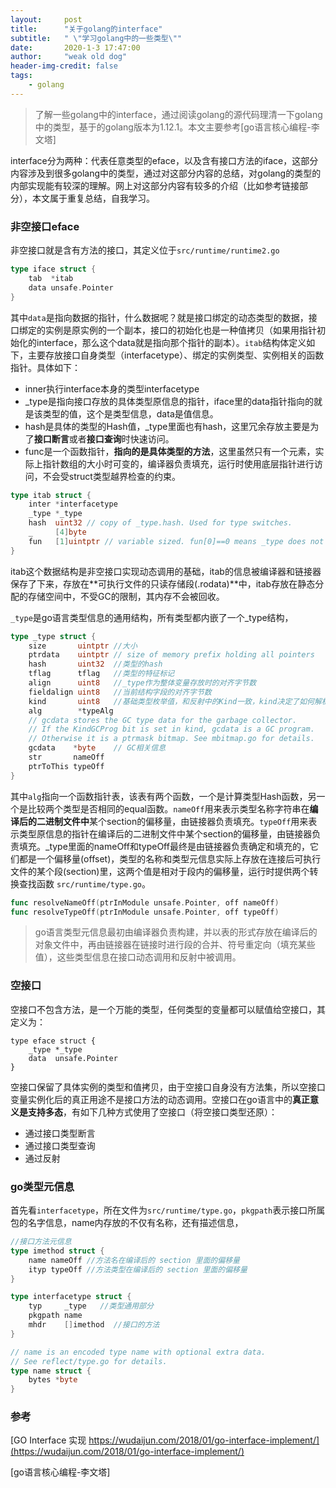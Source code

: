 ```yaml
---
layout:     post
title:      "关于golang的interface"
subtitle:   " \"学习golang中的一些类型\""
date:       2020-1-3 17:47:00
author:     "weak old dog"
header-img-credit: false
tags:
    - golang
---
```


> 了解一些golang中的interface，通过阅读golang的源代码理清一下golang中的类型，基于的golang版本为1.12.1。本文主要参考[go语言核心编程-李文塔]

interface分为两种：代表任意类型的eface，以及含有接口方法的iface，这部分内容涉及到很多golang中的类型，通过对这部分内容的总结，对golang的类型的内部实现能有较深的理解。网上对这部分内容有较多的介绍（比如参考链接部分），本文属于重复总结，自我学习。

### 非空接口eface
非空接口就是含有方法的接口，其定义位于`src/runtime/runtime2.go`
```go
type iface struct {
	tab  *itab            
	data unsafe.Pointer 
}
```
其中`data`是指向数据的指针，什么数据呢？就是接口绑定的动态类型的数据，接口绑定的实例是原实例的一个副本，接口的初始化也是一种值拷贝（如果用指针初始化的interface，那么这个data就是指向那个指针的副本）。`itab`结构体定义如下，主要存放接口自身类型（interfacetype）、绑定的实例类型、实例相关的函数指针。具体如下：
* inner执行interface本身的类型interfacetype
* _type是指向接口存放的具体类型原信息的指针，iface里的data指针指向的就是该类型的值，这个是类型信息，data是值信息。
* hash是具体的类型的Hash值，_type里面也有hash，这里冗余存放主要是为了**接口断言**或者**接口查询**时快速访问。
* func是一个函数指针，**指向的是具体类型的方法**，这里虽然只有一个元素，实际上指针数组的大小时可变的，编译器负责填充，运行时使用底层指针进行访问，不会受struct类型越界检查的约束。

```go
type itab struct {
	inter *interfacetype
	_type *_type
	hash  uint32 // copy of _type.hash. Used for type switches.
	_     [4]byte
	fun   [1]uintptr // variable sized. fun[0]==0 means _type does not implement inter.
}
```
itab这个数据结构是非空接口实现动态调用的基础，itab的信息被编译器和链接器保存了下来，存放在**可执行文件的只读存储段(.rodata)**中，itab存放在静态分配的存储空间中，不受GC的限制，其内存不会被回收。

`_type`是go语言类型信息的通用结构，所有类型都内嵌了一个_type结构，
```go
type _type struct {
	size       uintptr //大小
	ptrdata    uintptr // size of memory prefix holding all pointers
	hash       uint32  //类型的hash
	tflag      tflag   //类型的特征标记
	align      uint8   //_type作为整体变量存放时的对齐字节数
	fieldalign uint8   //当前结构字段的对齐字节数
	kind       uint8   //基础类型枚举值，和反射中的Kind一致，kind决定了如何解析该类型
	alg        *typeAlg
	// gcdata stores the GC type data for the garbage collector.
	// If the KindGCProg bit is set in kind, gcdata is a GC program.
	// Otherwise it is a ptrmask bitmap. See mbitmap.go for details.
	gcdata    *byte    // GC相关信息
	str       nameOff
	ptrToThis typeOff
}
```
其中`alg`指向一个函数指针表，该表有两个函数，一个是计算类型Hash函数，另一个是比较两个类型是否相同的equal函数。`nameOff`用来表示类型名称字符串在**编译后的二进制文件中**某个section的偏移量，由链接器负责填充。`typeOff`用来表示类型原信息的指针在编译后的二进制文件中某个section的偏移量，由链接器负责填充。_type里面的nameOff和typeOff最终是由链接器负责确定和填充的，它们都是一个偏移量(offset)，类型的名称和类型元信息实际上存放在连接后可执行文件的某个段(section)里，这两个值是相对于段内的偏移量，运行时提供两个转换查找函数 `src/runtime/type.go`。
```go
func resolveNameOff(ptrInModule unsafe.Pointer, off nameOff)
func resolveTypeOff(ptrInModule unsafe.Pointer, off typeOff)
```
> go语言类型元信息最初由编译器负责构建，并以表的形式存放在编译后的对象文件中，再由链接器在链接时进行段的合并、符号重定向（填充某些值），这些类型信息在接口动态调用和反射中被调用。

### 空接口
空接口不包含方法，是一个万能的类型，任何类型的变量都可以赋值给空接口，其定义为：
```
type eface struct {
	_type *_type
	data  unsafe.Pointer
}
```
空接口保留了具体实例的类型和值拷贝，由于空接口自身没有方法集，所以空接口变量实例化后的真正用途不是接口方法的动态调用。空接口在go语言中的**真正意义是支持多态**，有如下几种方式使用了空接口（将空接口类型还原）：
* 通过接口类型断言
* 通过接口类型查询
* 通过反射

### go类型元信息
首先看`interfacetype`，所在文件为`src/runtime/type.go`，`pkgpath`表示接口所属包的名字信息，name内存放的不仅有名称，还有描述信息，
```go
//接口方法元信息
type imethod struct {
	name nameOff //方法名在编译后的 section 里面的偏移量
	ityp typeOff //方法类型在编译后的 section 里面的偏移量
}

type interfacetype struct {
	typ     _type   //类型通用部分
	pkgpath name
	mhdr    []imethod  //接口的方法
}

// name is an encoded type name with optional extra data.
// See reflect/type.go for details.
type name struct {
	bytes *byte
}
```

### 参考

[GO Interface 实现 https://wudaijun.com/2018/01/go-interface-implement/](https://wudaijun.com/2018/01/go-interface-implement/)

[go语言核心编程-李文塔]






